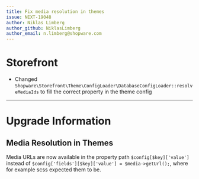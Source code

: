 ```yaml
---
title: Fix media resolution in themes 
issue: NEXT-19048
author: Niklas Limberg
author_github: NiklasLimberg
author_email: n.limberg@shopware.com
---
```

# Storefront
* Changed `Shopware\Storefront\Theme\ConfigLoader\DatabaseConfigLoader::resolveMediaIds` to fill the correct property in the theme config
___
# Upgrade Information
## Media Resolution in Themes
Media URLs are now available in the property path `$config[$key]['value']` instead of `$config['fields'][$key]['value'] = $media->getUrl();`, where for example scss expected them to be.

